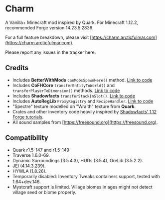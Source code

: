# Charm

A Vanilla+ Minecraft mod inspired by Quark.  For Minecraft 1.12.2, recommended Forge version 14.23.5.2836.

For a full feature breakdown, please visit [https://charm.arcticfulmar.com](https://charm.arcticfulmar.com).

Please report any issues in the tracker here.

## Credits

* Includes **BetterWithMods** `canMobsSpawnHere()` method.  [Link to code](https://github.com/DaedalusGame/BetterWithMods/blob/bf630aa1fade156ce8fae0d769ad745a4161b0ba/src/main/java/betterwithmods/event/PotionEventHandler.java)
* Includes **CoFHCore** `transferEntityToWorld()` and `transferPlayerToDimension()` methods.  [Link to code](https://github.com/CoFH/CoFHCore/blob/1.12/src/main/java/cofh/core/util/helpers/EntityHelper.java)
* Includes **Shadowfacts** `transferStackInSlot()`.  [Link to code](https://github.com/shadowfacts/ShadowMC/blob/1.11/src/main/java/net/shadowfacts/shadowmc/inventory/ContainerBase.java)
* Includes **AutoRegLib** `ProxyRegistry` and `RecipeHandler`.  [Link to code](https://github.com/Vazkii/AutoRegLib/blob/master/src/main/java/vazkii/arl/util/ProxyRegistry.java)
* "Spectre" texture modelled on "Wraith" texture from **Quark**.
* Crates and other inventory code heavily inspired by [Shadowfacts' 1.12 Forge tutorials](https://shadowfacts.net/tutorials/forge-modding-112/).
* All sound samples from [https://freesound.org](https://freesound.org).

## Compatibility

* Quark r1.5-147 and r1.5-149
* Traverse 1.6.0-69.
* Dynamic Surroundings (3.5.4.3), HUDs (3.5.4), OreLib (3.5.2.2).
* JEI (4.14.3.239).
* HYWLA (1.8.26).
* Temporarily disabled: Inventory Tweaks containers support, tested with 1.64+dev.146.
* Mystcraft support is limited. Village biomes in ages might not detect village seed or biome properly.
